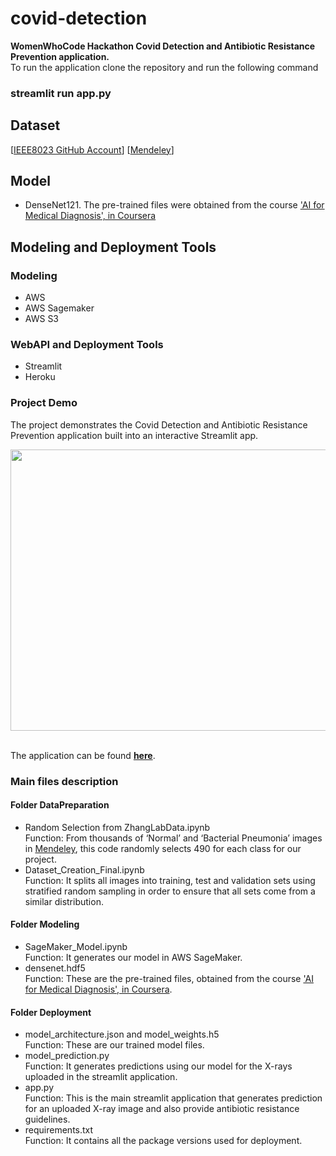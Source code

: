 # covid-detection
**WomenWhoCode Hackathon Covid Detection and Antibiotic Resistance Prevention application.**<br>
To run the application clone the repository and run the following command
### **streamlit run app.py**<br>

## Dataset
[[IEEE8023 GitHub Account](https://github.com/ieee8023/covid-chestxray-dataset)]
[[Mendeley](https://data.mendeley.com/datasets/rscbjbr9sj/3)]

## Model
* DenseNet121. The pre-trained files were obtained from the course ['AI for Medical Diagnosis', in Coursera](https://www.coursera.org/learn/ai-for-medical-diagnosis)

## Modeling and Deployment Tools
### Modeling
* AWS
* AWS Sagemaker
* AWS S3

### WebAPI and Deployment Tools
* Streamlit
* Heroku 

### Project Demo
The project demonstrates the Covid Detection and Antibiotic Resistance Prevention application built into an interactive Streamlit app.
<p align="center"><img src="appdemo.gif" width="750" height="450"></p>

<br>The application can be found **<a href="https://covid-wwc-hackathon.herokuapp.com/"> here</a>**.

### Main files description

#### Folder DataPreparation 
* Random Selection from ZhangLabData.ipynb<br>
Function: From thousands of ‘Normal’ and ‘Bacterial Pneumonia’ images in [Mendeley](https://data.mendeley.com/datasets/rscbjbr9sj/3), this code randomly selects 490 for each class for our project. <br>
* Dataset_Creation_Final.ipynb<br>
Function: It splits all images into training, test and validation sets using stratified random sampling in order to ensure that all sets come from a similar distribution.

#### Folder Modeling 
* SageMaker_Model.ipynb <br>
Function: It generates our model in AWS SageMaker. <br>
* densenet.hdf5<br>
Function: These are the pre-trained files, obtained from the course ['AI for Medical Diagnosis', in Coursera](https://www.coursera.org/learn/ai-for-medical-diagnosis). <br>

#### Folder Deployment 
* model_architecture.json and model_weights.h5<br>
Function: These are our trained model files. <br>
* model_prediction.py<br>
Function: It generates predictions using our model for the X-rays uploaded in the streamlit application.<br>
* app.py<br>
Function: This is the main streamlit application that generates prediction for an uploaded X-ray image and also provide antibiotic resistance guidelines. <br>
* requirements.txt <br>
Function: It contains all the package versions used for deployment.
